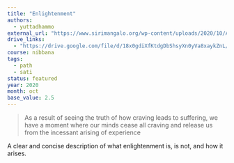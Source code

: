 ```yaml
---
title: "Enlightenment"
authors:
  - yuttadhammo
external_url: "https://www.sirimangalo.org/wp-content/uploads/2020/10/Ask-a-Monk_-Enlightenment.pdf"
drive_links:
  - "https://drive.google.com/file/d/18x0gdiXfKtdgDbShsyXn0yVa8xaykZnL/view?usp=drivesdk"
course: nibbana
tags:
  - path
  - sati
status: featured
year: 2020
month: oct
base_value: 2.5
---
```


> As a result of seeing the truth of how craving leads to suffering, we have a moment where our minds cease all craving and release us from the incessant arising of experience

A clear and concise description of what enlightenment is, is not, and how it arises.
